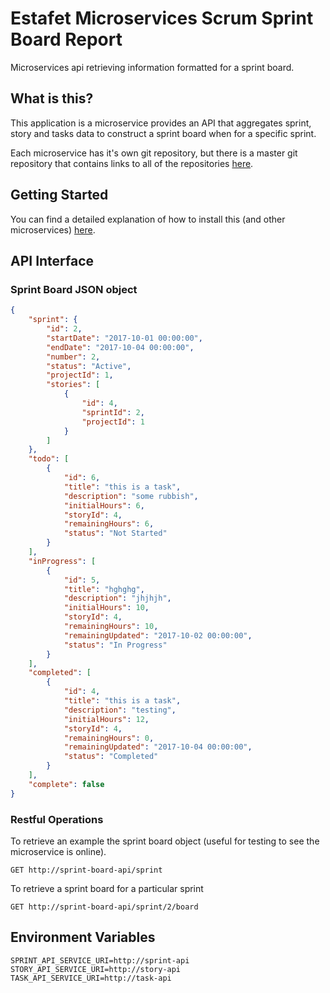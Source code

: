 # Estafet Microservices Scrum Sprint Board Report
Microservices api retrieving information formatted for a sprint board.
## What is this?
This application is a microservice provides an API that aggregates sprint, story and tasks data to construct a sprint board when for a specific sprint.

Each microservice has it's own git repository, but there is a master git repository that contains links to all of the repositories [here](https://github.com/Estafet-LTD/estafet-microservices-scrum).
## Getting Started
You can find a detailed explanation of how to install this (and other microservices) [here](https://github.com/Estafet-LTD/estafet-microservices-scrum#getting-started).
## API Interface

### Sprint Board JSON object

```json
{
    "sprint": {
        "id": 2,
        "startDate": "2017-10-01 00:00:00",
        "endDate": "2017-10-04 00:00:00",
        "number": 2,
        "status": "Active",
        "projectId": 1,
        "stories": [
            {
                "id": 4,
                "sprintId": 2,
                "projectId": 1
            }
        ]
    },
    "todo": [
        {
            "id": 6,
            "title": "this is a task",
            "description": "some rubbish",
            "initialHours": 6,
            "storyId": 4,
            "remainingHours": 6,
            "status": "Not Started"
        }
    ],
    "inProgress": [
        {
            "id": 5,
            "title": "hghghg",
            "description": "jhjhjh",
            "initialHours": 10,
            "storyId": 4,
            "remainingHours": 10,
            "remainingUpdated": "2017-10-02 00:00:00",
            "status": "In Progress"
        }
    ],
    "completed": [
        {
            "id": 4,
            "title": "this is a task",
            "description": "testing",
            "initialHours": 12,
            "storyId": 4,
            "remainingHours": 0,
            "remainingUpdated": "2017-10-04 00:00:00",
            "status": "Completed"
        }
    ],
    "complete": false
}
```

### Restful Operations

To retrieve an example the sprint board object (useful for testing to see the microservice is online).

```
GET http://sprint-board-api/sprint
```

To retrieve a sprint board for a particular sprint

```
GET http://sprint-board-api/sprint/2/board
```

## Environment Variables
```
SPRINT_API_SERVICE_URI=http://sprint-api
STORY_API_SERVICE_URI=http://story-api
TASK_API_SERVICE_URI=http://task-api
```
